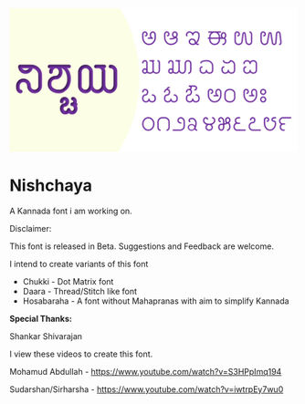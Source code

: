 ![Nishchaya Kannada font](https://github.com/kishorechan/Nishchaya/blob/main/Nishchaya%20Kannada%20Font.png)
# Nishchaya
A Kannada font i am working on. 

Disclaimer:

This font is released in Beta.  Suggestions and Feedback are welcome.

I intend to create variants of this font 
- Chukki - Dot Matrix font
- Daara - Thread/Stitch like font
- Hosabaraha - A font without Mahapranas with aim to simplify Kannada

**Special Thanks:**

Shankar Shivarajan

I view these videos to create this font.

Mohamud Abdullah - https://www.youtube.com/watch?v=S3HPpImq194

Sudarshan/Sirharsha - https://www.youtube.com/watch?v=iwtrpEy7wu0
